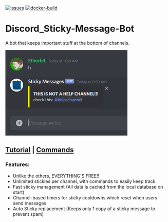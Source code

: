 [![issues](https://img.shields.io/github/issues/Ethorbit/Discord_Sticky-Message-Bot)](https://github.com/Ethorbit/Discord_Sticky-Message-Bot/issues?q=is%3Aopen+is%3Aissue)
[![docker-build](https://github.com/Ethorbit/Discord_Sticky-Message-Bot/actions/workflows/docker-image.yml/badge.svg)](https://github.com/Ethorbit/Discord_Sticky-Message-Bot/actions/workflows/docker-image.yml)

# Discord_Sticky-Message-Bot 

A bot that keeps important stuff at the bottom of channels.

![Example Image](example.png)

## [Tutorial](https://github.com/Ethorbit/Discord_Sticky-Message-Bot/wiki) | [Commands](https://github.com/Ethorbit/Discord_Sticky-Message-Bot/wiki/Bot-Commands) 

### Features:
* Unlike the others, EVERYTHING'S FREE!!
* Unlimited stickies per channel, with commands to easily keep track
* Fast sticky management (All data is cached from the local database on start)
* Channel-based timers for sticky cooldowns which reset when users send messages
* Auto Sticky replacement (Keeps only 1 copy of a sticky message to prevent spam)
